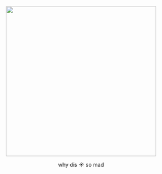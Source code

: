 <div id="header" align="center">

<img src="https://files.catbox.moe/yc5ifw.png" width='400' height='400'>

<div id="header" align="center">

why dis ☀️ so mad
